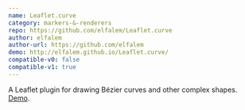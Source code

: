```yaml
---
name: Leaflet.curve
category: markers-&-renderers
repo: https://github.com/elfalem/Leaflet.curve
author: elfalem
author-url: https://github.com/elfalem
demo: http://elfalem.github.io/Leaflet.curve/
compatible-v0: false
compatible-v1: true
---
```


A Leaflet plugin for drawing Bézier curves and other complex shapes. <a href="http://elfalem.github.io/Leaflet.curve/">Demo</a>.
